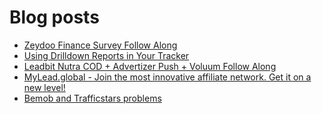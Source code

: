 # Blog posts
<!-- BLOG-POST-LIST:START -->
- [Zeydoo Finance Survey Follow Along](https://afflift.com/f/threads/zeydoo-finance-survey-follow-along.10174/)
- [Using Drilldown Reports in Your Tracker](https://afflift.com/f/threads/using-drilldown-reports-in-your-tracker.10462/)
- [Leadbit Nutra COD + Advertizer Push + Voluum  Follow Along](https://afflift.com/f/threads/leadbit-nutra-cod-advertizer-push-voluum-follow-along.7411/)
- [MyLead.global - Join the most innovative affiliate network. Get it on a new level!](https://afflift.com/f/threads/mylead-global-join-the-most-innovative-affiliate-network-get-it-on-a-new-level.2151/)
- [Bemob and Trafficstars problems](https://afflift.com/f/threads/bemob-and-trafficstars-problems.10460/)
<!-- BLOG-POST-LIST:END -->
